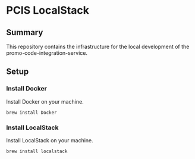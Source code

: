 # PCIS LocalStack
## Summary
This repository contains the infrastructure for the local development of the promo-code-integration-service.

## Setup
### Install Docker
Install Docker on your machine.

```
brew install Docker
```

### Install LocalStack
Install LocalStack on your machine.

```
brew install localstack
```
